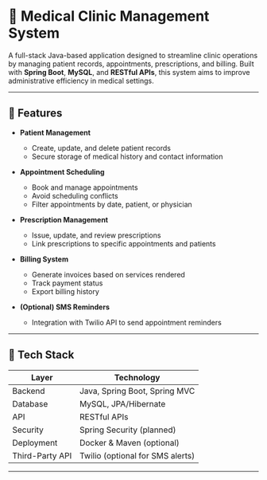 # 🏥 Medical Clinic Management System

A full-stack Java-based application designed to streamline clinic operations by managing patient records, appointments, prescriptions, and billing. Built with **Spring Boot**, **MySQL**, and **RESTful APIs**, this system aims to improve administrative efficiency in medical settings.

---

## 🚀 Features

- **Patient Management**  
  - Create, update, and delete patient records  
  - Secure storage of medical history and contact information  

- **Appointment Scheduling**  
  - Book and manage appointments  
  - Avoid scheduling conflicts  
  - Filter appointments by date, patient, or physician  

- **Prescription Management**  
  - Issue, update, and review prescriptions  
  - Link prescriptions to specific appointments and patients  

- **Billing System**  
  - Generate invoices based on services rendered  
  - Track payment status  
  - Export billing history  

- **(Optional) SMS Reminders**  
  - Integration with Twilio API to send appointment reminders  

---

## 🧰 Tech Stack

| Layer           | Technology                        |
|----------------|------------------------------------|
| Backend         | Java, Spring Boot, Spring MVC     |
| Database        | MySQL, JPA/Hibernate              |
| API             | RESTful APIs                      |
| Security        | Spring Security (planned)         |
| Deployment      | Docker & Maven (optional)         |
| Third-Party API | Twilio (optional for SMS alerts)  |

---
